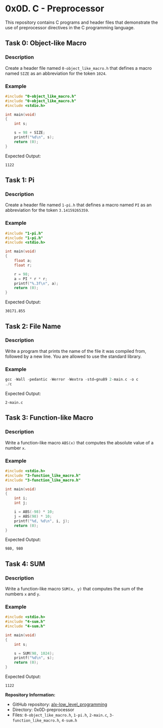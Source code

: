 # 0x0D. C - Preprocessor

This repository contains C programs and header files that demonstrate the use of preprocessor directives in the C programming language.

## Task 0: Object-like Macro

### Description
Create a header file named `0-object_like_macro.h` that defines a macro named `SIZE` as an abbreviation for the token `1024`.

### Example
```c
#include "0-object_like_macro.h"
#include "0-object_like_macro.h"
#include <stdio.h>

int main(void)
{
    int s;

    s = 98 + SIZE;
    printf("%d\n", s);
    return (0);
}
```

Expected Output:
```
1122
```

## Task 1: Pi

### Description
Create a header file named `1-pi.h` that defines a macro named `PI` as an abbreviation for the token `3.14159265359`.

### Example
```c
#include "1-pi.h"
#include "1-pi.h"
#include <stdio.h>

int main(void)
{
    float a;
    float r;

    r = 98;
    a = PI * r * r;
    printf("%.3f\n", a);
    return (0);
}
```

Expected Output:
```
30171.855
```

## Task 2: File Name

### Description
Write a program that prints the name of the file it was compiled from, followed by a new line. You are allowed to use the standard library.

### Example
```c
gcc -Wall -pedantic -Werror -Wextra -std=gnu89 2-main.c -o c
./c
```

Expected Output:
```
2-main.c
```

## Task 3: Function-like Macro

### Description
Write a function-like macro `ABS(x)` that computes the absolute value of a number `x`.

### Example
```c
#include <stdio.h>
#include "3-function_like_macro.h"
#include "3-function_like_macro.h"

int main(void)
{
    int i;
    int j;

    i = ABS(-98) * 10;
    j = ABS(98) * 10;
    printf("%d, %d\n", i, j);
    return (0);
}
```

Expected Output:
```
980, 980
```

## Task 4: SUM

### Description
Write a function-like macro `SUM(x, y)` that computes the sum of the numbers `x` and `y`.

### Example
```c
#include <stdio.h>
#include "4-sum.h"
#include "4-sum.h"

int main(void)
{
    int s;

    s = SUM(98, 1024);
    printf("%d\n", s);
    return (0);
}
```

Expected Output:
```
1122
```

**Repository Information:**

- GitHub repository: [alx-low_level_programming](https://github.com/Rugwiroparfait/alx-low_level_programming)
- Directory: 0x0D-preprocessor
- Files: `0-object_like_macro.h`, `1-pi.h`, `2-main.c`, `3-function_like_macro.h`, `4-sum.h`


